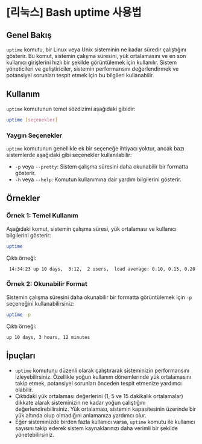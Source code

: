 # [리눅스] Bash uptime 사용법

## Genel Bakış
`uptime` komutu, bir Linux veya Unix sisteminin ne kadar süredir çalıştığını gösterir. Bu komut, sistemin çalışma süresini, yük ortalamasını ve en son kullanıcı girişlerini hızlı bir şekilde görüntülemek için kullanılır. Sistem yöneticileri ve geliştiriciler, sistemin performansını değerlendirmek ve potansiyel sorunları tespit etmek için bu bilgileri kullanabilir.

## Kullanım
`uptime` komutunun temel sözdizimi aşağıdaki gibidir:

```bash
uptime [seçenekler]
```

### Yaygın Seçenekler
`uptime` komutunun genellikle ek bir seçeneğe ihtiyacı yoktur, ancak bazı sistemlerde aşağıdaki gibi seçenekler kullanılabilir:

- `-p` veya `--pretty`: Sistem çalışma süresini daha okunabilir bir formatta gösterir.
- `-h` veya `--help`: Komutun kullanımına dair yardım bilgilerini gösterir.

## Örnekler
### Örnek 1: Temel Kullanım
Aşağıdaki komut, sistemin çalışma süresi, yük ortalaması ve kullanıcı bilgilerini gösterir:

```bash
uptime
```

Çıktı örneği:
```
 14:34:23 up 10 days,  3:12,  2 users,  load average: 0.10, 0.15, 0.20
```

### Örnek 2: Okunabilir Format
Sistemin çalışma süresini daha okunabilir bir formatta görüntülemek için `-p` seçeneğini kullanabilirsiniz:

```bash
uptime -p
```

Çıktı örneği:
```
up 10 days, 3 hours, 12 minutes
```

## İpuçları
- `uptime` komutunu düzenli olarak çalıştırarak sisteminizin performansını izleyebilirsiniz. Özellikle yoğun kullanım dönemlerinde yük ortalamasını takip etmek, potansiyel sorunları önceden tespit etmenize yardımcı olabilir.
- Çıktıdaki yük ortalaması değerlerini (1, 5 ve 15 dakikalık ortalamalar) dikkate alarak sisteminizin ne kadar yoğun çalıştığını değerlendirebilirsiniz. Yük ortalaması, sistemin kapasitesinin üzerinde bir yük altında olup olmadığını anlamanıza yardımcı olur.
- Eğer sisteminizde birden fazla kullanıcı varsa, `uptime` komutu ile kullanıcı sayısını takip ederek sistem kaynaklarınızı daha verimli bir şekilde yönetebilirsiniz.
